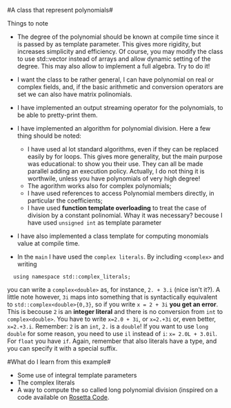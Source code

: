 #A class that represent polynomials#

Things to note

* The degree of the polynomial should be known at compile time since it is passed by as template parameter. This gives more rigidity, but increases simplicity and efficiency. Of course, you may modify the class to use std::vector instead of arrays and allow dynamic setting of the degree. This may also allow to implement a full algebra. Try to do it!
   
* I want the class to be rather general, I can have polynomial on real or complex fields, and, if the basic arithmetic and conversion operators are set we can also have matrix polinomials.

* I have implemented an output streaming operator for the polynomials, to be able to pretty-print them.
    
* I have implemented an algorithm for polynomial division. Here a few thing should be noted:
	- I have used al lot standard algorithms, even if they can be replaced easily by for loops. This gives more generality, but the main purpose was educational: to show you their use. They can all be made parallel adding an execution policy. Actually, I do not thing it is worthwile, unless you have polynomials of very high degree!
	- The agorithm  works also for complex polynomials;
	- I have used references to access Polynomial members directly, in particular the coefficients;
	- I have used **function template overloading** to treat the case of division by a constant polinomial. Whay it was necessary?
	becouse I have used `unsigned int` as template parameter
	     
* I have also implemented a class template for computing monomials value at compile time.

* In the `main` I have used the `complex literals`. By including `<complex>` and writing

```
  using namespace std::complex_literals;
```
you can write a `complex<double>` as, for instance, `2. + 3.i` (nice isn't it?). A little note however,
`3i` maps into something that is syntactically equivalent to `std::complex<double>{0,3}`, so if you write
`x = 2 + 3i` **you get an error**. This is becouse `2` is an **integer literal** and there is no conversion from `int` to `complex<double>`. You have to write `x=2.0 + 3i`, or `x=2.+3i` or, even better, `x=2.+3.i`. Remember: `2` is an `int`, `2.` is a `double`! If you want to use `long double` for some reason, you need to use `il` instead of `i`:
`x= 2.0L + 3.0il`. For `float` you have `if`.  Again, remember that also literals have a type, and you can specify it with a special suffix.

#What do I learn from this example#
- Some use of integral template parameters
- The complex literals
- A way to compute the so called long polynomial division (inspired on a code available on [Rosetta Code](https://rosettacode.org/wiki/Rosetta_Code).
   
    
